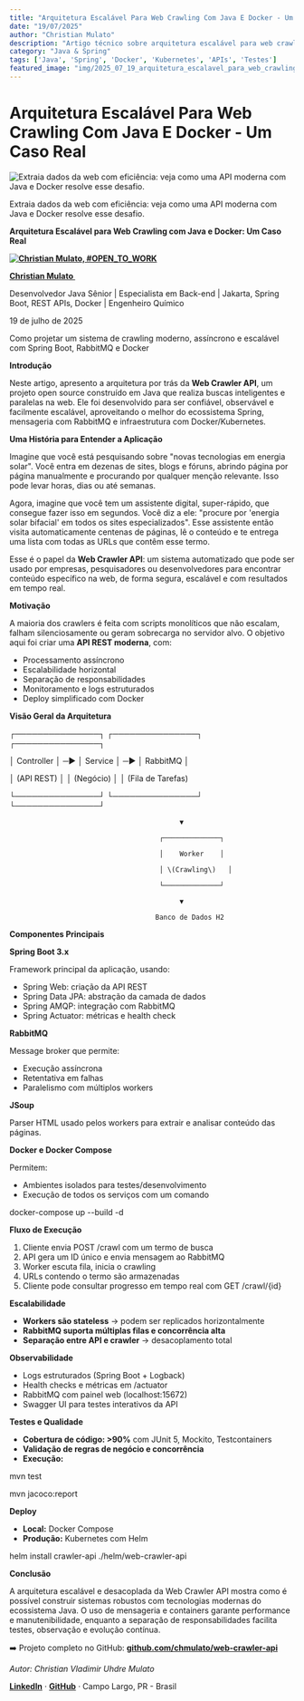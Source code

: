 ```yaml
---
title: "Arquitetura Escalável Para Web Crawling Com Java E Docker - Um Caso Real"
date: "19/07/2025"
author: "Christian Mulato"
description: "Artigo técnico sobre arquitetura escalável para web crawling com java e docker - um caso real"
category: "Java & Spring"
tags: ['Java', 'Spring', 'Docker', 'Kubernetes', 'APIs', 'Testes']
featured_image: "img/2025_07_19_arquitetura_escalavel_para_web_crawling_com_java_e_docker_um_caso_real_featured.jpg"
---
```


# Arquitetura Escalável Para Web Crawling Com Java E Docker - Um Caso Real

![Extraia dados da web com eficiência: veja como uma API moderna com Java e Docker resolve esse desafio.](img/image_not_found.png)

Extraia dados da web com eficiência: veja como uma API moderna com Java e Docker resolve esse desafio\.

__Arquitetura Escalável para Web Crawling com Java e Docker: Um Caso Real__

__[![Christian Mulato, #OPEN_TO_WORK](img/image_not_found.png)](https://www.linkedin.com/in/chmulato/)__

__[Christian Mulato ](https://www.linkedin.com/in/chmulato/)__

Desenvolvedor Java Sênior | Especialista em Back\-end | Jakarta, Spring Boot, REST APIs, Docker | Engenheiro Químico

19 de julho de 2025

Como projetar um sistema de crawling moderno, assíncrono e escalável com Spring Boot, RabbitMQ e Docker

__Introdução__

Neste artigo, apresento a arquitetura por trás da __Web Crawler API__, um projeto open source construído em Java que realiza buscas inteligentes e paralelas na web\. Ele foi desenvolvido para ser confiável, observável e facilmente escalável, aproveitando o melhor do ecossistema Spring, mensageria com RabbitMQ e infraestrutura com Docker/Kubernetes\.

__Uma História para Entender a Aplicação__

Imagine que você está pesquisando sobre "novas tecnologias em energia solar"\. Você entra em dezenas de sites, blogs e fóruns, abrindo página por página manualmente e procurando por qualquer menção relevante\. Isso pode levar horas, dias ou até semanas\.

Agora, imagine que você tem um assistente digital, super\-rápido, que consegue fazer isso em segundos\. Você diz a ele: "procure por 'energia solar bifacial' em todos os sites especializados"\. Esse assistente então visita automaticamente centenas de páginas, lê o conteúdo e te entrega uma lista com todas as URLs que contêm esse termo\.

Esse é o papel da __Web Crawler API__: um sistema automatizado que pode ser usado por empresas, pesquisadores ou desenvolvedores para encontrar conteúdo específico na web, de forma segura, escalável e com resultados em tempo real\.

__Motivação__

A maioria dos crawlers é feita com scripts monolíticos que não escalam, falham silenciosamente ou geram sobrecarga no servidor alvo\. O objetivo aqui foi criar uma __API REST moderna__, com:

- Processamento assíncrono
- Escalabilidade horizontal
- Separação de responsabilidades
- Monitoramento e logs estruturados
- Deploy simplificado com Docker

__Visão Geral da Arquitetura__

┌───────────────┐     ┌───────────────┐     ┌───────────────┐

│   Controller  │ ─▶ │   Service     │ ─▶  │   RabbitMQ    │

│ \(API REST\)    │     │ \(Negócio\)     │     │ \(Fila de Tarefas\)

└───────────────┘     └───────────────┘     └───────────────┘

                                              ▼

                                         ┌──────────────┐

                                         │    Worker    │

                                         │ \(Crawling\)   │

                                         └──────────────┘

                                              ▼

                                        Banco de Dados H2 

__Componentes Principais__

__Spring Boot 3\.x__

Framework principal da aplicação, usando:

- Spring Web: criação da API REST
- Spring Data JPA: abstração da camada de dados
- Spring AMQP: integração com RabbitMQ
- Spring Actuator: métricas e health check

__RabbitMQ__

Message broker que permite:

- Execução assíncrona
- Retentativa em falhas
- Paralelismo com múltiplos workers

__JSoup__

Parser HTML usado pelos workers para extrair e analisar conteúdo das páginas\.

__Docker e Docker Compose__

Permitem:

- Ambientes isolados para testes/desenvolvimento
- Execução de todos os serviços com um comando

docker\-compose up \-\-build \-d 

__Fluxo de Execução__

1. Cliente envia POST /crawl com um termo de busca
2. API gera um ID único e envia mensagem ao RabbitMQ
3. Worker escuta fila, inicia o crawling
4. URLs contendo o termo são armazenadas
5. Cliente pode consultar progresso em tempo real com GET /crawl/\{id\}

__Escalabilidade__

- __Workers são stateless__ → podem ser replicados horizontalmente
- __RabbitMQ suporta múltiplas filas e concorrência alta__
- __Separação entre API e crawler__ → desacoplamento total

__Observabilidade__

- Logs estruturados \(Spring Boot \+ Logback\)
- Health checks e métricas em /actuator
- RabbitMQ com painel web \(localhost:15672\)
- Swagger UI para testes interativos da API

__Testes e Qualidade__

- __Cobertura de código: >90%__ com JUnit 5, Mockito, Testcontainers
- __Validação de regras de negócio e concorrência__
- __Execução:__

mvn test

mvn jacoco:report 

__Deploy__

- __Local:__ Docker Compose
- __Produção:__ Kubernetes com Helm

helm install crawler\-api \./helm/web\-crawler\-api 

__Conclusão__

A arquitetura escalável e desacoplada da Web Crawler API mostra como é possível construir sistemas robustos com tecnologias modernas do ecossistema Java\. O uso de mensageria e containers garante performance e manutenibilidade, enquanto a separação de responsabilidades facilita testes, observação e evolução contínua\.

➡️ Projeto completo no GitHub: [__github\.com/chmulato/web\-crawler\-api__](https://github.com/chmulato/Spring_Web_Crawler)

*Autor: Christian Vladimir Uhdre Mulato*

[__LinkedIn__](https://www.linkedin.com/in/chmulato) · [__GitHub__](https://github.com/chmulato) · Campo Largo, PR \- Brasil

